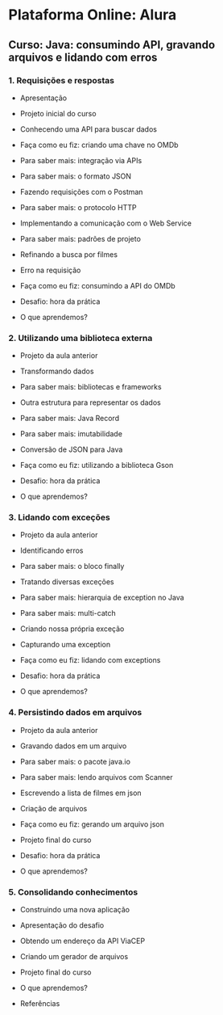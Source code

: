 # Plataforma Online: Alura

## Curso: Java: consumindo API, gravando arquivos e lidando com erros

### 1. Requisições e respostas

* Apresentação

* Projeto inicial do curso

* Conhecendo uma API para buscar dados

* Faça como eu fiz: criando uma chave no OMDb

* Para saber mais: integração via APIs

* Para saber mais: o formato JSON

* Fazendo requisições com o Postman

* Para saber mais: o protocolo HTTP

* Implementando a comunicação com o Web Service

* Para saber mais: padrões de projeto

* Refinando a busca por filmes

* Erro na requisição

* Faça como eu fiz: consumindo a API do OMDb

* Desafio: hora da prática

* O que aprendemos?

### 2. Utilizando uma biblioteca externa

* Projeto da aula anterior

* Transformando dados

* Para saber mais: bibliotecas e frameworks

* Outra estrutura para representar os dados

* Para saber mais: Java Record

* Para saber mais: imutabilidade

* Conversão de JSON para Java

* Faça como eu fiz: utilizando a biblioteca Gson

* Desafio: hora da prática

* O que aprendemos?

### 3. Lidando com exceções

* Projeto da aula anterior

* Identificando erros

* Para saber mais: o bloco finally

* Tratando diversas exceções

* Para saber mais: hierarquia de exception no Java

* Para saber mais: multi-catch

* Criando nossa própria exceção

* Capturando uma exception

* Faça como eu fiz: lidando com exceptions

* Desafio: hora da prática

* O que aprendemos?

### 4. Persistindo dados em arquivos

* Projeto da aula anterior

* Gravando dados em um arquivo

* Para saber mais: o pacote java.io

* Para saber mais: lendo arquivos com Scanner

* Escrevendo a lista de filmes em json

* Criação de arquivos

* Faça como eu fiz: gerando um arquivo json

* Projeto final do curso

* Desafio: hora da prática

* O que aprendemos?

### 5. Consolidando conhecimentos

* Construindo uma nova aplicação

* Apresentação do desafio

* Obtendo um endereço da API ViaCEP

* Criando um gerador de arquivos

* Projeto final do curso

* O que aprendemos?

* Referências
